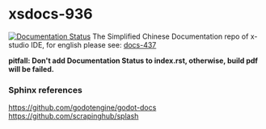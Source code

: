 # xsdocs-936
[![Documentation Status](https://readthedocs.org/projects/xsdocs/badge/?version=latest)](https://docs.x-studio.net/zh_CN/latest/?badge=latest)
The Simplified Chinese Documentation repo of x-studio IDE, for english please see: [docs-437](https://github.com/simdsoft/docs-437)

**pitfall: Don't add Documentation Status to index.rst, otherwise, build pdf will be failed.**

### Sphinx references
https://github.com/godotengine/godot-docs  
https://github.com/scrapinghub/splash
